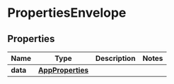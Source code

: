 
# PropertiesEnvelope

## Properties
Name | Type | Description | Notes
------------ | ------------- | ------------- | -------------
**data** | [**AppProperties**](AppProperties.md) |  | 



